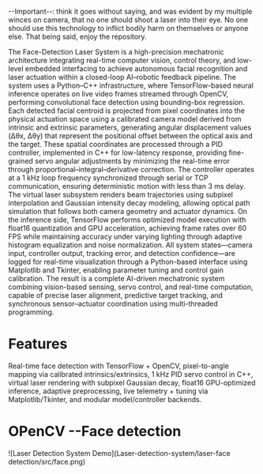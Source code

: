 
 --Important--:  think it goes without saying, and was evident by my multiple winces on camera, that no one should shoot a laser into their eye. No one should use this technology to inflict bodily harm on themselves or anyone else. That being said, enjoy the repository.


The Face-Detection Laser System is a high-precision mechatronic architecture integrating real-time computer vision, control theory, and low-level embedded interfacing to achieve autonomous facial recognition and laser actuation within a closed-loop AI–robotic feedback pipeline. The system uses a Python–C++ infrastructure, where TensorFlow-based neural inference operates on live video frames streamed through OpenCV, performing convolutional face detection using bounding-box regression. Each detected facial centroid is projected from pixel coordinates into the physical actuation space using a calibrated camera model derived from intrinsic and extrinsic parameters, generating angular displacement values (Δθx, Δθy) that represent the positional offset between the optical axis and the target. These spatial coordinates are processed through a PID controller, implemented in C++ for low-latency response, providing fine-grained servo angular adjustments by minimizing the real-time error through proportional–integral–derivative correction. The controller operates at a 1 kHz loop frequency synchronized through serial or TCP communication, ensuring deterministic motion with less than 3 ms delay. The virtual laser subsystem renders beam trajectories using subpixel interpolation and Gaussian intensity decay modeling, allowing optical path simulation that follows both camera geometry and actuator dynamics. On the inference side, TensorFlow performs optimized model execution with float16 quantization and GPU acceleration, achieving frame rates over 60 FPS while maintaining accuracy under varying lighting through adaptive histogram equalization and noise normalization. All system states—camera input, controller output, tracking error, and detection confidence—are logged for real-time visualization through a Python-based interface using Matplotlib and Tkinter, enabling parameter tuning and control gain calibration. The result is a complete AI-driven mechatronic system combining vision-based sensing, servo control, and real-time computation, capable of precise laser alignment, predictive target tracking, and synchronous sensor–actuator coordination using multi-threaded programming.



# Features
Real-time face detection with TensorFlow + OpenCV, pixel-to-angle mapping via calibrated intrinsics/extrinsics, 1 kHz PID servo control in C++, virtual laser rendering with subpixel Gaussian decay, float16 GPU-optimized inference, adaptive preprocessing, live telemetry + tuning via Matplotlib/Tkinter, and modular model/controller backends.

# OPenCV --Face detection 
![Laser Detection System Demo](Laser-detection-system/laser-face detection/src/face.png)



